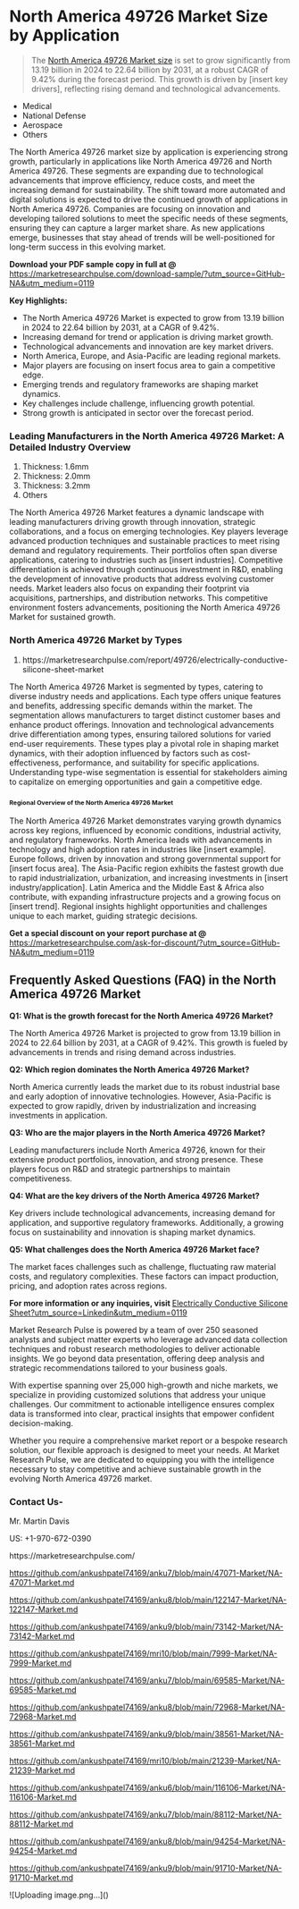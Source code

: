 <h1>North America 49726 Market&nbsp;Size by Application</h1><blockquote><p>The <a href="https://marketresearchpulse.com/download-sample/?utm_source=GitHub-NA&amp;utm_medium=0119">North America 49726 Market size</a> is set to grow significantly from 13.19 billion in 2024 to 22.64 billion by 2031, at a robust CAGR of 9.42% during the forecast period. This growth is driven by [insert key drivers], reflecting rising demand and technological advancements.</p></blockquote><ul><li>Medical<li> National Defense<li> Aerospace<li> Others</li></ul><p>The North America 49726 market size by application is experiencing strong growth, particularly in applications like North America 49726 and North America 49726. These segments are expanding due to technological advancements that improve efficiency, reduce costs, and meet the increasing demand for sustainability. The shift toward more automated and digital solutions is expected to drive the continued growth of applications in North America 49726. Companies are focusing on innovation and developing tailored solutions to meet the specific needs of these segments, ensuring they can capture a larger market share. As new applications emerge, businesses that stay ahead of trends will be well-positioned for long-term success in this evolving market.</p><p><strong>Download your PDF sample copy in full at @ </strong><a href="https://marketresearchpulse.com/download-sample/?utm_source=GitHub-NA&amp;utm_medium=0119">https://marketresearchpulse.com/download-sample/?utm_source=GitHub-NA&amp;utm_medium=0119</a></p><p><strong>Key Highlights: </strong></p><ul><li>The North America 49726 Market is expected to grow from 13.19 billion in 2024 to 22.64 billion by 2031, at a CAGR of 9.42%.</li><li>Increasing demand for trend or application is driving market growth.</li><li>Technological advancements and innovation are key market drivers.</li><li>North America, Europe, and Asia-Pacific are leading regional markets.</li><li>Major players are focusing on insert focus area to gain a competitive edge.</li><li>Emerging trends and regulatory frameworks are shaping market dynamics.</li><li>Key challenges include challenge, influencing growth potential.</li><li>Strong growth is anticipated in sector over the forecast period.</li></ul><h3>Leading Manufacturers in the North America 49726 Market: A Detailed Industry Overview</h3><ol><li>Thickness: 1.6mm<li> Thickness: 2.0mm<li> Thickness: 3.2mm<li> Others</li></ol><div class="flex max-w-full flex-col flex-grow"><div class="min-h-8 text-message flex w-full flex-col items-end gap-2 whitespace-normal break-words [.text-message+&amp;]:mt-5" dir="auto" data-message-author-role="assistant" data-message-id="fd8432e4-4910-450d-b182-61b7bfb0a01f" data-message-model-slug="gpt-4o"><div class="flex w-full flex-col gap-1 empty:hidden first:pt-[3px]"><div class="markdown prose w-full break-words dark:prose-invert light"><p>The North America 49726 Market features a dynamic landscape with leading manufacturers driving growth through innovation, strategic collaborations, and a focus on emerging technologies. Key players leverage advanced production techniques and sustainable practices to meet rising demand and regulatory requirements. Their portfolios often span diverse applications, catering to industries such as [insert industries]. Competitive differentiation is achieved through continuous investment in R&amp;D, enabling the development of innovative products that address evolving customer needs. Market leaders also focus on expanding their footprint via acquisitions, partnerships, and distribution networks. This competitive environment fosters advancements, positioning the North America 49726 Market for sustained growth.</p></div></div></div></div><h3>North America 49726 Market by Types</h3><ol><li>https://marketresearchpulse.com/report/49726/electrically-conductive-silicone-sheet-market</li></ol><div class="flex max-w-full flex-col flex-grow"><div class="min-h-8 text-message flex w-full flex-col items-end gap-2 whitespace-normal break-words [.text-message+&amp;]:mt-5" dir="auto" data-message-author-role="assistant" data-message-id="084470be-0bb7-4664-bddf-5156b4f41249" data-message-model-slug="gpt-4o-mini"><div class="flex w-full flex-col gap-1 empty:hidden first:pt-[3px]"><div class="markdown prose w-full break-words dark:prose-invert light"><p>The North America 49726 Market is segmented by types, catering to diverse industry needs and applications. Each type offers unique features and benefits, addressing specific demands within the market. The segmentation allows manufacturers to target distinct customer bases and enhance product offerings. Innovation and technological advancements drive differentiation among types, ensuring tailored solutions for varied end-user requirements. These types play a pivotal role in shaping market dynamics, with their adoption influenced by factors such as cost-effectiveness, performance, and suitability for specific applications. Understanding type-wise segmentation is essential for stakeholders aiming to capitalize on emerging opportunities and gain a competitive edge.</p></div></div></div></div><h3><span style="font-size: 11px;">Regional Overview of the North America 49726 Market</span></h3><div class="flex max-w-full flex-col flex-grow"><div class="min-h-8 text-message flex w-full flex-col items-end gap-2 whitespace-normal break-words [.text-message+&amp;]:mt-5" dir="auto" data-message-author-role="assistant" data-message-id="e9038762-ce64-4e30-91c9-9bd413514231" data-message-model-slug="gpt-4o-mini"><div class="flex w-full flex-col gap-1 empty:hidden first:pt-[3px]"><div class="markdown prose w-full break-words dark:prose-invert light"><p>The North America 49726 Market demonstrates varying growth dynamics across key regions, influenced by economic conditions, industrial activity, and regulatory frameworks. North America leads with advancements in technology and high adoption rates in industries like [insert example]. Europe follows, driven by innovation and strong governmental support for [insert focus area]. The Asia-Pacific region exhibits the fastest growth due to rapid industrialization, urbanization, and increasing investments in [insert industry/application]. Latin America and the Middle East &amp; Africa also contribute, with expanding infrastructure projects and a growing focus on [insert trend]. Regional insights highlight opportunities and challenges unique to each market, guiding strategic decisions.</p></div></div></div></div><p><strong>Get a special discount on your report purchase at @ </strong><a href="https://marketresearchpulse.com/ask-for-discount/?utm_source=GitHub-NA&amp;utm_medium=0119">https://marketresearchpulse.com/ask-for-discount/?utm_source=GitHub-NA&amp;utm_medium=0119</a></p><h2>Frequently Asked Questions (FAQ) in the North America 49726 Market</h2><p><strong>Q1: What is the growth forecast for the North America 49726 Market?</strong></p><p>The North America 49726 Market is projected to grow from 13.19 billion in 2024 to 22.64 billion by 2031, at a CAGR of 9.42%. This growth is fueled by advancements in trends and rising demand across industries.</p><p><strong>Q2: Which region dominates the North America 49726 Market?</strong></p><p>North America currently leads the market due to its robust industrial base and early adoption of innovative technologies. However, Asia-Pacific is expected to grow rapidly, driven by industrialization and increasing investments in application.</p><p><strong>Q3: Who are the major players in the North America 49726 Market?</strong></p><p>Leading manufacturers include North America 49726, known for their extensive product portfolios, innovation, and strong presence. These players focus on R&amp;D and strategic partnerships to maintain competitiveness.</p><p><strong>Q4: What are the key drivers of the North America 49726 Market?</strong></p><p>Key drivers include technological advancements, increasing demand for application, and supportive regulatory frameworks. Additionally, a growing focus on sustainability and innovation is shaping market dynamics.</p><p><strong>Q5: What challenges does the North America 49726 Market face?</strong></p><p>The market faces challenges such as challenge, fluctuating raw material costs, and regulatory complexities. These factors can impact production, pricing, and adoption rates across regions.</p><p><strong>For more information or any inquiries, visit&nbsp;</strong><a href="Electrically Conductive Silicone Sheet?utm_source=Linkedin&utm_medium=0119">Electrically Conductive Silicone Sheet?utm_source=Linkedin&utm_medium=0119</a></p><p>Market Research Pulse is powered by a team of over 250 seasoned analysts and subject matter experts who leverage advanced data collection techniques and robust research methodologies to deliver actionable insights. We go beyond data presentation, offering deep analysis and strategic recommendations tailored to your business goals.</p><p>With expertise spanning over 25,000 high-growth and niche markets, we specialize in providing customized solutions that address your unique challenges. Our commitment to actionable intelligence ensures complex data is transformed into clear, practical insights that empower confident decision-making.</p><p>Whether you require a comprehensive market report or a bespoke research solution, our flexible approach is designed to meet your needs. At Market Research Pulse, we are dedicated to equipping you with the intelligence necessary to stay competitive and achieve sustainable growth in the evolving North America 49726 market.</p><h3><strong>Contact Us-</strong></h3><p>Mr. Martin Davis</p><p>US: +1-970-672-0390</p><p>https://marketresearchpulse.com/</p><p><a href="https://github.com/ankushpatel74169/anku7/blob/main/47071-Market/NA-47071-Market.md">https://github.com/ankushpatel74169/anku7/blob/main/47071-Market/NA-47071-Market.md</a></p><p><a href="https://github.com/ankushpatel74169/anku8/blob/main/122147-Market/NA-122147-Market.md">https://github.com/ankushpatel74169/anku8/blob/main/122147-Market/NA-122147-Market.md</a></p><p><a href="https://github.com/ankushpatel74169/anku9/blob/main/73142-Market/NA-73142-Market.md">https://github.com/ankushpatel74169/anku9/blob/main/73142-Market/NA-73142-Market.md</a></p><p><a href="https://github.com/ankushpatel74169/mri10/blob/main/7999-Market/NA-7999-Market.md">https://github.com/ankushpatel74169/mri10/blob/main/7999-Market/NA-7999-Market.md</a></p><p><a href="https://github.com/ankushpatel74169/anku7/blob/main/69585-Market/NA-69585-Market.md">https://github.com/ankushpatel74169/anku7/blob/main/69585-Market/NA-69585-Market.md</a></p><p><a href="https://github.com/ankushpatel74169/anku8/blob/main/72968-Market/NA-72968-Market.md">https://github.com/ankushpatel74169/anku8/blob/main/72968-Market/NA-72968-Market.md</a></p><p><a href="https://github.com/ankushpatel74169/anku9/blob/main/38561-Market/NA-38561-Market.md">https://github.com/ankushpatel74169/anku9/blob/main/38561-Market/NA-38561-Market.md</a></p><p><a href="https://github.com/ankushpatel74169/mri10/blob/main/21239-Market/NA-21239-Market.md">https://github.com/ankushpatel74169/mri10/blob/main/21239-Market/NA-21239-Market.md</a></p><p><a href="https://github.com/ankushpatel74169/anku6/blob/main/116106-Market/NA-116106-Market.md">https://github.com/ankushpatel74169/anku6/blob/main/116106-Market/NA-116106-Market.md</a></p><p><a href="https://github.com/ankushpatel74169/anku7/blob/main/88112-Market/NA-88112-Market.md">https://github.com/ankushpatel74169/anku7/blob/main/88112-Market/NA-88112-Market.md</a></p><p><a href="https://github.com/ankushpatel74169/anku8/blob/main/94254-Market/NA-94254-Market.md">https://github.com/ankushpatel74169/anku8/blob/main/94254-Market/NA-94254-Market.md</a></p><p><a href="https://github.com/ankushpatel74169/anku9/blob/main/91710-Market/NA-91710-Market.md">https://github.com/ankushpatel74169/anku9/blob/main/91710-Market/NA-91710-Market.md</a></p>
![Uploading image.png…]()
